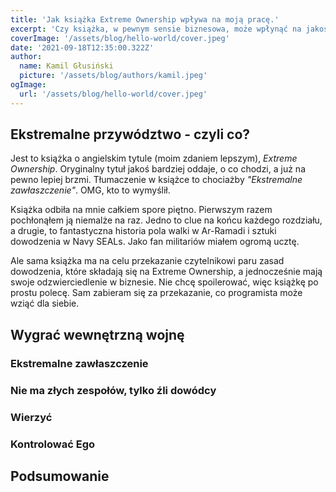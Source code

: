 ```yaml
---
title: 'Jak książka Extreme Ownership wpływa na moją pracę.'
excerpt: 'Czy książka, w pewnym sensie biznesowa, może wpłynąć na jakość kodu? Czy programista może nauczyć się czegoś od najlepszych jednostek armii amerykańskiej? Jak ekstremalne przywództwo wpływa na pracę w zespole? Na te i inne pytania postaram się odpowiedzieć w tym i być może kolejnych wpisać na blogu. Zapraszam!'
coverImage: '/assets/blog/hello-world/cover.jpeg'
date: '2021-09-18T12:35:00.322Z'
author:
  name: Kamil Głusiński
  picture: '/assets/blog/authors/kamil.jpeg'
ogImage:
  url: '/assets/blog/hello-world/cover.jpeg'
---
```


## Ekstremalne przywództwo - czyli co?
Jest to książka o angielskim tytule (moim zdaniem lepszym), *Extreme Ownership*. Oryginalny tytuł jakoś bardziej oddaje, o co chodzi, a już na pewno lepiej brzmi. Tłumaczenie w książce to chociażby *"Ekstremalne zawłaszczenie"*. OMG, kto to wymyślił. 

Książka odbiła na mnie całkiem spore piętno. Pierwszym razem pochłonąłem ją niemalże na raz. Jedno to clue na końcu każdego rozdziału, a drugie, to fantastyczna historia pola walki w Ar-Ramadi i sztuki dowodzenia w Navy SEALs. Jako fan militariów miałem ogromą ucztę. 

Ale sama książka ma na celu przekazanie czytelnikowi paru zasad dowodzenia, które składają się na Extreme Ownership, a jednocześnie mają swoje odzwierciedlenie w biznesie. Nie chcę spoilerować, więc książkę po prostu polecę. Sam zabieram się za przekazanie, co programista może wziąć dla siebie.

## Wygrać wewnętrzną wojnę

### Ekstremalne zawłaszczenie

### Nie ma złych zespołów, tylko źli dowódcy

### Wierzyć

### Kontrolować Ego

## Podsumowanie